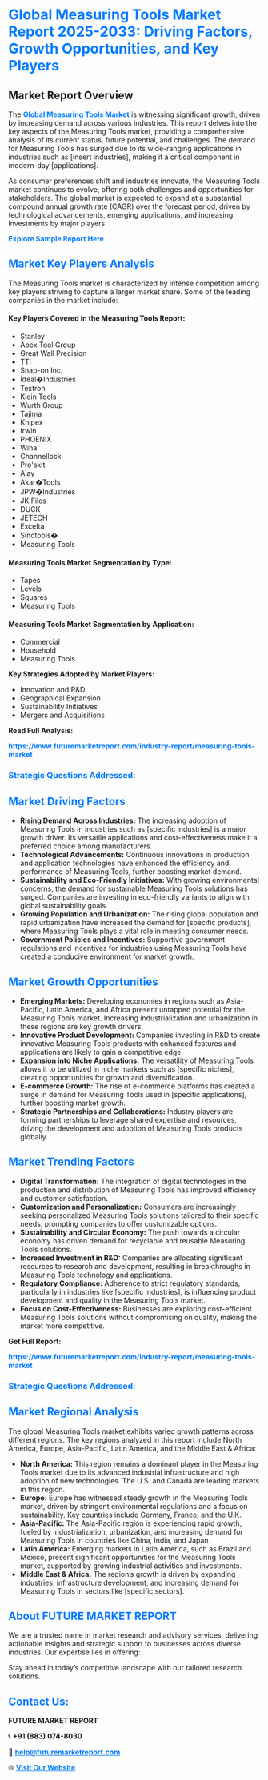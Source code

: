<h1 style="color: #007BFF;">Global Measuring Tools Market Report 2025-2033: Driving Factors, Growth Opportunities, and Key Players</h1>

<section id="overview">
<h2>Market Report Overview</h2>
<p>The <a href="https://www.futuremarketreport.com/industry-report/measuring-tools-market" style="color: #007BFF; text-decoration: none;"><strong>Global Measuring Tools Market</strong></a> is witnessing significant growth, driven by increasing demand across various industries. This report delves into the key aspects of the Measuring Tools market, providing a comprehensive analysis of its current status, future potential, and challenges. The demand for Measuring Tools has surged due to its wide-ranging applications in industries such as [insert industries], making it a critical component in modern-day [applications].</p>
<p>As consumer preferences shift and industries innovate, the Measuring Tools market continues to evolve, offering both challenges and opportunities for stakeholders. The global market is expected to expand at a substantial compound annual growth rate (CAGR) over the forecast period, driven by technological advancements, emerging applications, and increasing investments by major players.</p>
</section>

<section id="overview">
<p><a href="https://www.futuremarketreport.com/request-sample/reportId=101450" style="color: #007BFF; text-decoration: none;"><strong>Explore Sample Report Here</strong></a></p>
</section>

<section id="key-players">
<h2 style="color: #007BFF;">Market Key Players Analysis</h2>
<p>The Measuring Tools market is characterized by intense competition among key players striving to capture a larger market share. Some of the leading companies in the market include:</p>
<h4>Key Players Covered in the Measuring Tools Report:</h4>
<ul><li>Stanley</li><li>Apex Tool Group</li><li>Great Wall Precision</li><li>TTi</li><li>Snap-on Inc.</li><li>Ideal�Industries</li><li>Textron</li><li>Klein Tools</li><li>Wurth Group</li><li>Tajima</li><li>Knipex</li><li>Irwin</li><li>PHOENIX</li><li>Wiha</li><li>Channellock</li><li>Pro&#039;skit</li><li>Ajay</li><li>Akar�Tools</li><li>JPW�Industries</li><li>JK Files</li><li>DUCK</li><li>JETECH</li><li>Excelta</li><li>Sinotools�</li><li>Measuring Tools</li></ul>
<h4>Measuring Tools Market Segmentation by Type:</h4>
<ul><li>Tapes</li><li>Levels</li><li>Squares</li><li>Measuring Tools</li></ul>

<h4>Measuring Tools Market Segmentation by Application:</h4>
<ul><li>Commercial</li><li>Household</li><li>Measuring Tools</li></ul>
<p><strong>Key Strategies Adopted by Market Players:</strong></p>
<ul>
<li>Innovation and R&D</li>
<li>Geographical Expansion</li>
<li>Sustainability Initiatives</li>
<li>Mergers and Acquisitions</li>
</ul>
</section>

<section>
<p><strong>Read Full Analysis: </strong></p><a href="https://www.futuremarketreport.com/industry-report/measuring-tools-market" style="color: #007BFF; text-decoration: none;"><strong>https://www.futuremarketreport.com/industry-report/measuring-tools-market</strong></a>
<h3 style="color: #007BFF;">Strategic Questions Addressed:</h3>
</section>

<section id="driving-factors">
<h2 style="color: #007BFF;">Market Driving Factors</h2>
<ul>
<li><strong>Rising Demand Across Industries:</strong> The increasing adoption of Measuring Tools in industries such as [specific industries] is a major growth driver. Its versatile applications and cost-effectiveness make it a preferred choice among manufacturers.</li>
<li><strong>Technological Advancements:</strong> Continuous innovations in production and application technologies have enhanced the efficiency and performance of Measuring Tools, further boosting market demand.</li>
<li><strong>Sustainability and Eco-Friendly Initiatives:</strong> With growing environmental concerns, the demand for sustainable Measuring Tools solutions has surged. Companies are investing in eco-friendly variants to align with global sustainability goals.</li>
<li><strong>Growing Population and Urbanization:</strong> The rising global population and rapid urbanization have increased the demand for [specific products], where Measuring Tools plays a vital role in meeting consumer needs.</li>
<li><strong>Government Policies and Incentives:</strong> Supportive government regulations and incentives for industries using Measuring Tools have created a conducive environment for market growth.</li>
</ul>
</section>

<section id="growth-opportunities">
<h2 style="color: #007BFF;">Market Growth Opportunities</h2>
<ul>
<li><strong>Emerging Markets:</strong> Developing economies in regions such as Asia-Pacific, Latin America, and Africa present untapped potential for the Measuring Tools market. Increasing industrialization and urbanization in these regions are key growth drivers.</li>
<li><strong>Innovative Product Development:</strong> Companies investing in R&D to create innovative Measuring Tools products with enhanced features and applications are likely to gain a competitive edge.</li>
<li><strong>Expansion into Niche Applications:</strong> The versatility of Measuring Tools allows it to be utilized in niche markets such as [specific niches], creating opportunities for growth and diversification.</li>
<li><strong>E-commerce Growth:</strong> The rise of e-commerce platforms has created a surge in demand for Measuring Tools used in [specific applications], further boosting market growth.</li>
<li><strong>Strategic Partnerships and Collaborations:</strong> Industry players are forming partnerships to leverage shared expertise and resources, driving the development and adoption of Measuring Tools products globally.</li>
</ul>
</section>

<section id="trending-factors">
<h2 style="color: #007BFF;">Market Trending Factors</h2>
<ul>
<li><strong>Digital Transformation:</strong> The integration of digital technologies in the production and distribution of Measuring Tools has improved efficiency and customer satisfaction.</li>
<li><strong>Customization and Personalization:</strong> Consumers are increasingly seeking personalized Measuring Tools solutions tailored to their specific needs, prompting companies to offer customizable options.</li>
<li><strong>Sustainability and Circular Economy:</strong> The push towards a circular economy has driven demand for recyclable and reusable Measuring Tools solutions.</li>
<li><strong>Increased Investment in R&D:</strong> Companies are allocating significant resources to research and development, resulting in breakthroughs in Measuring Tools technology and applications.</li>
<li><strong>Regulatory Compliance:</strong> Adherence to strict regulatory standards, particularly in industries like [specific industries], is influencing product development and quality in the Measuring Tools market.</li>
<li><strong>Focus on Cost-Effectiveness:</strong> Businesses are exploring cost-efficient Measuring Tools solutions without compromising on quality, making the market more competitive.</li>
</ul>
</section>

<section>
<p><strong>Get Full Report: </strong></p><a href="https://www.futuremarketreport.com/industry-report/measuring-tools-market" style="color: #007BFF; text-decoration: none;"><strong>https://www.futuremarketreport.com/industry-report/measuring-tools-market</strong></a>
<h3 style="color: #007BFF;">Strategic Questions Addressed:</h3>
</section>


<section id="regional-analysis">
<h2 style="color: #007BFF;">Market Regional Analysis</h2>
<p>The global Measuring Tools market exhibits varied growth patterns across different regions. The key regions analyzed in this report include North America, Europe, Asia-Pacific, Latin America, and the Middle East & Africa:</p>
<ul>
<li><strong>North America:</strong> This region remains a dominant player in the Measuring Tools market due to its advanced industrial infrastructure and high adoption of new technologies. The U.S. and Canada are leading markets in this region.</li>
<li><strong>Europe:</strong> Europe has witnessed steady growth in the Measuring Tools market, driven by stringent environmental regulations and a focus on sustainability. Key countries include Germany, France, and the U.K.</li>
<li><strong>Asia-Pacific:</strong> The Asia-Pacific region is experiencing rapid growth, fueled by industrialization, urbanization, and increasing demand for Measuring Tools in countries like China, India, and Japan.</li>
<li><strong>Latin America:</strong> Emerging markets in Latin America, such as Brazil and Mexico, present significant opportunities for the Measuring Tools market, supported by growing industrial activities and investments.</li>
<li><strong>Middle East & Africa:</strong> The region’s growth is driven by expanding industries, infrastructure development, and increasing demand for Measuring Tools in sectors like [specific sectors].</li>
</ul>
</section>

<footer>
<h2 style="color: #007BFF;">About FUTURE MARKET REPORT</h2>
<p>We are a trusted name in market research and advisory services, delivering actionable insights and strategic support to businesses across diverse industries. Our expertise lies in offering:</p>

<p>Stay ahead in today’s competitive landscape with our tailored research solutions.</p>

<h2 style="color: #007BFF;">Contact Us:</h2>
<p><strong>FUTURE MARKET REPORT</strong></p>
<p>📞 <strong>+91 (883) 074-8030</strong></p>
<p>📧 <strong><a href="mailto:help@futuremarketreport.com" style="color: #007BFF;">help@futuremarketreport.com</a></strong></p>
<p>🌐 <strong><a href="https://www.futuremarketreport.com/" style="color: #007BFF;">Visit Our Website</a></strong></p>
</footer>